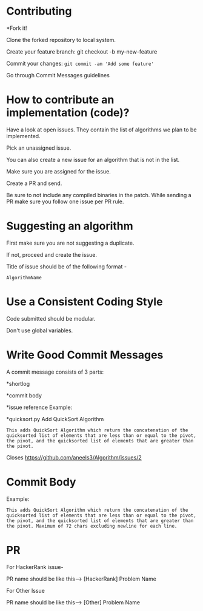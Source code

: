 # Contributing
*Fork it!

Clone the forked repository to local system.

Create your feature branch: git checkout -b my-new-feature

Commit your changes: `git commit -am 'Add some feature'`

Go through Commit Messages guidelines

# How to contribute an implementation (code)?
Have a look at open issues. They contain the list of algorithms we plan to be implemented. 

Pick an unassigned issue.

You can also create a new issue for an algorithm that is not in the list.

Make sure you are assigned for the issue.

Create a PR and send.

Be sure to not include any compiled binaries in the patch.
While sending a PR make sure you follow one issue per PR rule.

# Suggesting an algorithm
First make sure you are not suggesting a duplicate.

If not, proceed and create the issue.

Title of issue should be of the following format -

`AlgorithmName`

# Use a Consistent Coding Style
Code submitted should be modular.

Don't use global variables.

# Write Good Commit Messages
A commit message consists of 3 parts:

*shortlog

*commit body

*issue reference Example:

*quicksort.py Add QuickSort Algorithm

`This adds QuickSort Algorithm which return the concatenation of the
quicksorted list of elements that are less than or equal to the pivot, the
pivot, and the quicksorted list of elements that are greater than the pivot.`

Closes https://github.com/aneels3/Algorithm/issues/2

# Commit Body
Example:

`This adds QuickSort Algorithm which return the concatenation of the
quicksorted list of elements that are less than or equal to the pivot, the
pivot, and the quicksorted list of elements that are greater than the pivot.
Maximum of 72 chars excluding newline for each line.`

# PR

For HackerRank issue-

PR name should be like this--> [HackerRank] Problem Name 

For Other Issue

PR name should be like this--> [Other] Problem Name

